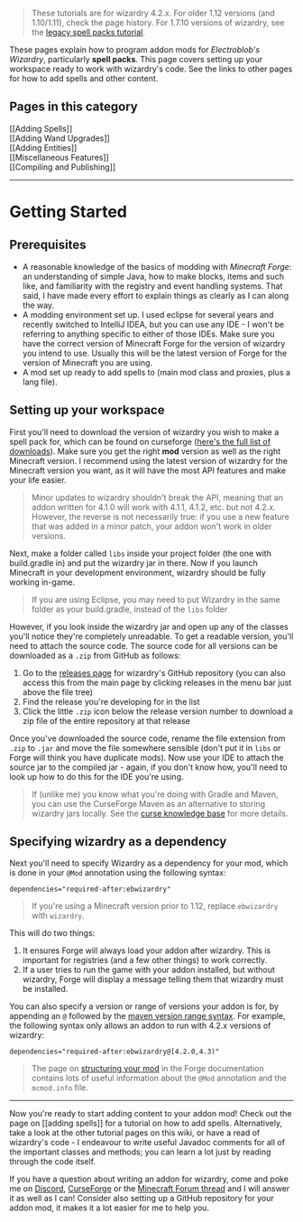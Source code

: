 > These tutorials are for wizardry 4.2.x. For older 1.12 versions (and 1.10/1.11), check the page history. For 1.7.10 versions of wizardry, see the [legacy spell packs tutorial](https://www.curseforge.com/minecraft/mc-mods/electroblobs-wizardry/pages/making-spell-packs).

These pages explain how to program addon mods for _Electroblob's Wizardry_, particularly **spell packs**. This page covers setting up your workspace ready to work with wizardry's code. See the links to other pages for how to add spells and other content.

## Pages in this category

[[Adding Spells]]  
[[Adding Wand Upgrades]]  
[[Adding Entities]]  
[[Miscellaneous Features]]  
[[Compiling and Publishing]]

---
# Getting Started

## Prerequisites

- A reasonable knowledge of the basics of modding with _Minecraft Forge_: an understanding of simple Java, how to make blocks, items and such like, and familiarity with the registry and event handling systems. That said, I have made every effort to explain things as clearly as I can along the way.
- A modding environment set up. I used eclipse for several years and recently switched to IntelliJ IDEA, but you can use any IDE - I won't be referring to anything specific to either of those IDEs. Make sure you have the correct version of Minecraft Forge for the version of wizardry you intend to use. Usually this will be the latest version of Forge for the version of Minecraft you are using.
- A mod set up ready to add spells to (main mod class and proxies, plus a lang file).

## Setting up your workspace

First you'll need to download the version of wizardry you wish to make a spell pack for, which can be found on curseforge ([here's the full list of downloads](https://www.curseforge.com/minecraft/mc-mods/electroblobs-wizardry/files)). Make sure you get the right **mod** version as well as the right Minecraft version. I recommend using the latest version of wizardry for the Minecraft version you want, as it will have the most API features and make your life easier.

> Minor updates to wizardry shouldn't break the API, meaning that an addon written for 4.1.0 will work with 4.1.1, 4.1.2, etc. but not 4.2.x. However, the reverse is not necessarily true: if you use a new feature that was added in a minor patch, your addon won't work in older versions.

Next, make a folder called `libs` inside your project folder (the one with build.gradle in) and put the wizardry jar in there. Now if you launch Minecraft in your development environment, wizardry should be fully working in-game. 

> If you are using Eclipse, you may need to put Wizardry in the same folder as your build.gradle, instead of the `libs` folder 

However, if you look inside the wizardry jar and open up any of the classes you'll notice they're completely unreadable. To get a readable version, you'll need to attach the source code. The source code for all versions can be downloaded as a `.zip` from GitHub as follows:

1. Go to the [releases page](https://github.com/Electroblob77/Wizardry/releases) for wizardry's GitHub repository (you can also access this from the main page by clicking releases in the menu bar just above the file tree)
2. Find the release you're developing for in the list
3. Click the little `.zip` icon below the release version number to download a zip file of the entire repository at that release

Once you've downloaded the source code, rename the file extension from `.zip` to `.jar` and move the file somewhere sensible (don't put it in `libs` or Forge will think you have duplicate mods). Now use your IDE to attach the source jar to the compiled jar - again, if you don't know how, you'll need to look up how to do this for the IDE you're using.

> If (unlike me) you know what you're doing with Gradle and Maven, you can use the CurseForge Maven as an alternative to storing wizardry jars locally. See the [curse knowledge base](https://authors.curseforge.com/knowledge-base/projects/529-api) for more details.

## Specifying wizardry as a dependency

Next you'll need to specify Wizardry as a dependency for your mod, which is done in your `@Mod` annotation using the following syntax:

`dependencies="required-after:ebwizardry"`

> If you're using a Minecraft version prior to 1.12, replace `ebwizardry` with `wizardry`.

This will do two things:
1. It ensures Forge will always load your addon after wizardry. This is important for registries (and a few other things) to work correctly.
2. If a user tries to run the game with your addon installed, but without wizardry, Forge will display a message telling them that wizardry must be installed.

You can also specify a version or range of versions your addon is for, by appending an `@` followed by the [maven version range syntax](https://maven.apache.org/enforcer/enforcer-rules/versionRanges.html). For example, the following syntax only allows an addon to run with 4.2.x versions of wizardry:

`dependencies="required-after:ebwizardry@[4.2.0,4.3)"`

> The page on [structuring your mod](https://mcforge.readthedocs.io/en/latest/gettingstarted/structuring/) in the Forge documentation contains lots of useful information about the `@Mod` annotation and the `mcmod.info` file.

---

Now you're ready to start adding content to your addon mod! Check out the page on [[adding spells]] for a tutorial on how to add spells. Alternatively, take a look at the other tutorial pages on this wiki, or have a read of wizardry's code - I endeavour to write useful Javadoc comments for all of the important classes and methods; you can learn a lot just by reading through the code itself.

If you have a question about writing an addon for wizardry, come and poke me on [Discord](https://discord.gg/MTmMzMv), [CurseForge](https://minecraft.curseforge.com/projects/electroblobs-wizardry) or the [Minecraft Forum thread](http://www.minecraftforum.net/forums/mapping-and-modding-java-edition/minecraft-mods/2818029-electroblobs-wizardry-the-expandable-rpg-magic-mod) and I will answer it as well as I can! Consider also setting up a GitHub repository for your addon mod, it makes it a lot easier for me to help you.
